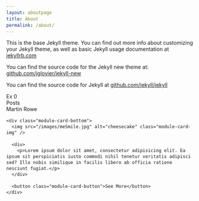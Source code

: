```yaml
---
layout: aboutpage
title: About
permalink: /about/
---
```


This is the base Jekyll theme. You can find out more info about customizing your Jekyll theme, as well as basic Jekyll usage documentation at [jekyllrb.com](http://jekyllrb.com/)

You can find the source code for the Jekyll new theme at: [github.com/jglovier/jekyll-new](https://github.com/jglovier/jekyll-new)

You can find the source code for Jekyll at [github.com/jekyll/jekyll](https://github.com/jekyll/jekyll)

<div class="module-card-wrap">
  <div class="module-card">
    <div class="module-card-title">Ex 0</div>
    <div class="module-card-meta">
      <div class="module-card-category">
        <span class="fa fa-tag"></span>
        <span>Posts</span>
      </div>
      <div class="module-card-author">
        <span class="fa fa-user"></span>
        <span>Martin Rowe</span>
      </div>      
    </div> <!-- /module-card-meta -->

    <div class="module-card-bottom">
      <img src="/images/meSmile.jpg" alt="cheesecake" class="module-card-img" />

      <div>
        <p>Lorem ipsum dolor sit amet, consectetur adipisicing elit. Ea ipsum sit perspiciatis iusto commodi nihil tenetur veritatis adipisci sed? Illo nobis similique in facilis libero ab officia ratione nesciunt fugiat.</p>
      </div>

      <button class="module-card-button">See More</button>
    </div>
  </div>
